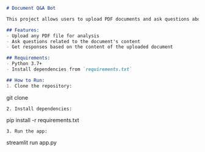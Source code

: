 ```markdown
# Document Q&A Bot

This project allows users to upload PDF documents and ask questions about the content of those documents. The bot processes the document and provides answers based on the content.

## Features:
- Upload any PDF file for analysis
- Ask questions related to the document's content
- Get responses based on the content of the uploaded document

## Requirements:
- Python 3.7+
- Install dependencies from `requirements.txt`

## How to Run:
1. Clone the repository:
   ```
   git clone <repository-url>
   ```
2. Install dependencies:
   ```
   pip install -r requirements.txt
   ```
3. Run the app:
   ```
   streamlit run app.py
   ```
